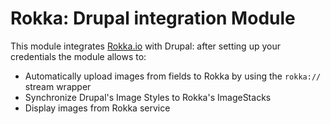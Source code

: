 # Rokka: Drupal integration Module

This module integrates [Rokka.io](https://rokka.io) with Drupal: after setting up your credentials the module allows to:

 - Automatically upload images from fields to Rokka by using the `rokka://` stream wrapper
 - Synchronize Drupal's Image Styles to Rokka's ImageStacks
 - Display images from Rokka service
